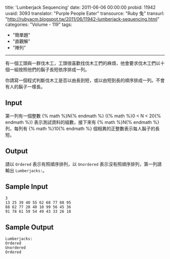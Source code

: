 title: 'Lumberjack Sequencing'
date: 2011-06-06 00:00:00
probid: 11942
uvaid: 3093
translator: "Purple People Eater"
transource: "Ruby 兔"
transurl: "http://rubyacm.blogspot.tw/2011/06/11942-lumberjack-sequencing.html"
categories: "Volume - 119"
tags:
- "簡單題"
- "直觀解"
- "陣列"
---

有一個工頭與一群伐木工，工頭很喜歡找伐木工們的麻煩，他會要求伐木工們以十個一組按照他們的鬍子長短依序排成一列。

你請寫一個程式判斷伐木工是否以由長到短，或以由短到長的順序排成一列。不會有人的鬍子一樣長。

## Input ##

第一列有一個整數 {% math %}N{% endmath %} ({% math %}0 < N < 20{% endmath %}) 表示測試資料的組數，接下來有 {% math %}N{% endmath %} 列，每列有 {% math %}10{% endmath %} 個相異的正整數表示每人鬍子的長短。

## Output ##

請以 `Ordered` 表示有照順序排列，以 `Unordered` 表示沒有照順序排列，第一列請輸出 `Lumberjacks:`。

## Sample Input ##

	3
	13 25 39 40 55 62 68 77 88 95
	88 62 77 20 40 10 99 56 45 36
	91 78 61 59 54 49 43 33 26 18

## Sample Output ##

	Lumberjacks:
	Ordered
	Unordered
	Ordered